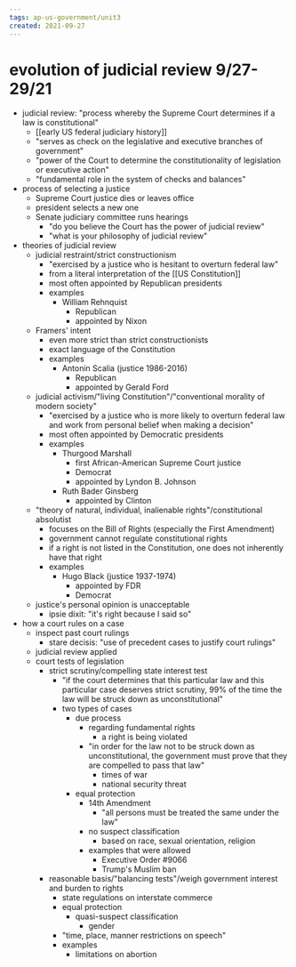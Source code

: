 ```yaml
---
tags: ap-us-government/unit3 
created: 2021-09-27
---
```


# evolution of judicial review 9/27-29/21

- judicial review: "process whereby the Supreme Court determines if a law is constitutional"
	- [[early US federal judiciary history]]
	- "serves as check on the legislative and executive branches of government"
	- "power of the Court to determine the constitutionality of legislation or executive action"
	- "fundamental role in the system of checks and balances"
- process of selecting a justice
	- Supreme Court justice dies or leaves office
	- president selects a new one
	- Senate judiciary committee runs hearings
		- "do you believe the Court has the power of judicial review"
		- "what is your philosophy of judicial review"
- theories of judicial review
	- judicial restraint/strict constructionism
		- "exercised by a justice who is hesitant to overturn federal law"
		- from a literal interpretation of the [[US Constitution]]
		- most often appointed by Republican presidents
		- examples
			- William Rehnquist
				- Republican
				- appointed by Nixon
	- Framers' intent
		- even more strict than strict constructionists
		- exact language of the Constitution
		- examples
			- Antonin Scalia (justice 1986-2016)
				- Republican
				- appointed by Gerald Ford
	- judicial activism/"living Constitution"/"conventional morality of modern society"
		- "exercised by a justice who is more likely to overturn federal law and work from personal belief when making a decision"
		- most often appointed by Democratic presidents
		- examples
			- Thurgood Marshall
				- first African-American Supreme Court justice
				- Democrat
				- appointed by Lyndon B. Johnson
			- Ruth Bader Ginsberg
				- appointed by Clinton
	- "theory of natural, individual, inalienable rights"/constitutional absolutist
		- focuses on the Bill of Rights (especially the First Amendment)
		- government cannot regulate constitutional rights
		- if a right is not listed in the Constitution, one does not inherently have that right
		- examples
			- Hugo Black (justice 1937-1974)
				- appointed by FDR
				- Democrat
	- justice's personal opinion is unacceptable
		- ipsie dixit: "it's right because I said so"
- how a court rules on a case
	- inspect past court rulings
		- stare decisis: "use of precedent cases to justify court rulings"
	- judicial review applied
	- court tests of legislation
		- strict scrutiny/compelling state interest test
			- "if the court determines that this particular law and this particular case deserves strict scrutiny, 99% of the time the law will be struck down as unconstitutional"
			- two types of cases
				- due process
					- regarding fundamental rights
						- a right is being violated
					- "in order for the law not to be struck down as unconstitutional, the government must prove that they are compelled to pass that law"
						- times of war
						- national security threat
				- equal protection
					- 14th Amendment
						- "all persons must be treated the same under the law"
					- no suspect classification
						- based on race, sexual orientation, religion
					- examples that were allowed
						- Executive Order \#9066
						- Trump's Muslim ban
		- reasonable basis/"balancing tests"/weigh government interest and burden to rights
			- state regulations on interstate commerce
			- equal protection
				- quasi-suspect classification
					- gender
			- "time, place, manner restrictions on speech"
			- examples
				- limitations on abortion 
